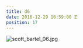 ```yaml
---
title: d6
date: 2016-12-29 16:59:00 Z
position: 17
---
```


![scott_bartel_06.jpg](/uploads/scott_bartel_06.jpg)